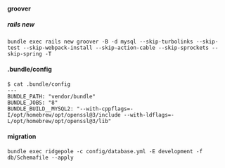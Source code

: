 #### groover

##### rails new

```shell
bundle exec rails new groover -B -d mysql --skip-turbolinks --skip-test --skip-webpack-install --skip-action-cable --skip-sprockets --skip-spring -T
```

#### .bundle/config

```shell
$ cat .bundle/config
---
BUNDLE_PATH: "vendor/bundle"
BUNDLE_JOBS: "8"
BUNDLE_BUILD__MYSQL2: "--with-cppflags=-I/opt/homebrew/opt/openssl@3/include --with-ldflags=-L/opt/homebrew/opt/openssl@3/lib"
```

#### migration
```
bundle exec ridgepole -c config/database.yml -E development -f db/Schemafile --apply
```
